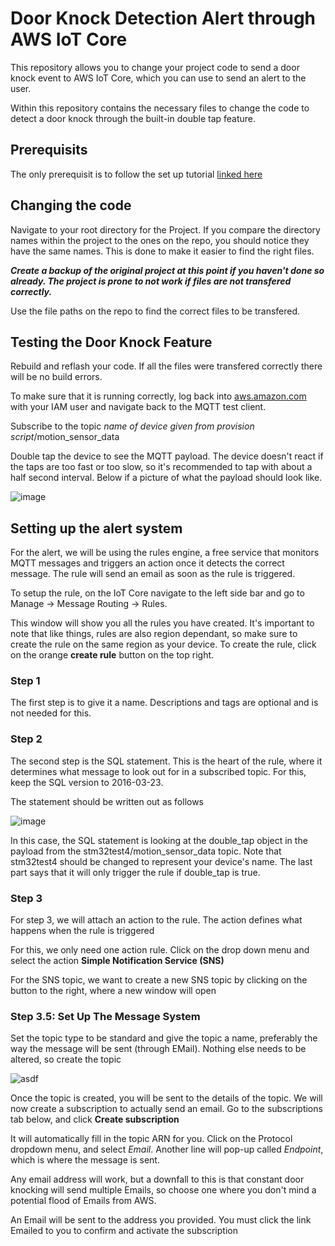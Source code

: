 # Door Knock Detection Alert through AWS IoT Core

This repository allows you to change your project code to send a door knock event to AWS IoT Core, which you can use to send an alert to the user.

Within this repository contains the necessary files to change the code to detect a door knock through the built-in double tap feature.

## Prerequisits

The only prerequisit is to follow the set up tutorial [linked here](https://github.com/FreeRTOS/iot-reference-stm32u5)

## Changing the code

Navigate to your root directory for the Project. If you compare the directory names within the project to the ones on the repo, you should notice they have the same names. This is done to make it easier to find the right files.

***Create a backup of the original project at this point if you haven't done so already. The project is prone to not work if files are not transfered correctly.***

Use the file paths on the repo to find the correct files to be transfered.

## Testing the Door Knock Feature

Rebuild and reflash your code. If all the files were transfered correctly there will be no build errors.

To make sure that it is running correctly, log back into [aws.amazon.com](aws.amazon.com) with your IAM user and navigate back to the MQTT test client.

Subscribe to the topic *name of device given from provision script*/motion_sensor_data

Double tap the device to see the MQTT payload. The device doesn't react if the taps are too fast or too slow, so it's recommended to tap with about a half second interval. Below if a picture of what the payload should look like.

![image](https://user-images.githubusercontent.com/59811685/183277917-240e6c6b-5324-4f96-bc76-609c46a89193.png)

## Setting up the alert system

For the alert, we will be using the rules engine, a free service that monitors MQTT messages and triggers an action once it detects the correct message. The rule will send an email as soon as the rule is triggered.

To setup the rule, on the IoT Core navigate to the left side bar and go to Manage -> Message Routing -> Rules.

This window will show you all the rules you have created. It's important to note that like things, rules are also region dependant, so make sure to create the rule on the same region as your device. To create the rule, click on the orange **create rule** button on the top right.

### Step 1
The first step is to give it a name. Descriptions and tags are optional and is not needed for this.

### Step 2
The second step is the SQL statement. This is the heart of the rule, where it determines what message to look out for in a subscribed topic. For this, keep the SQL version to 2016-03-23. 

The statement should be written out as follows

![image](https://user-images.githubusercontent.com/59811685/183310426-21c4caef-21da-443f-ad99-7b4dcecc06bc.png)

In this case, the SQL statement is looking at the double_tap object in the payload from the stm32test4/motion_sensor_data topic. Note that stm32test4 should be changed to represent your device's name. The last part says that it will only trigger the rule if double_tap is true.

### Step 3

For step 3, we will attach an action to the rule. The action defines what happens when the rule is triggered

For this, we only need one action rule. Click on the drop down menu and select the action **Simple Notification Service (SNS)**

For the SNS topic, we want to create a new SNS topic by clicking on the button to the right, where a new window will open

### Step 3.5: Set Up The Message System

Set the topic type to be standard and give the topic a name, preferably the way the message will be sent (through EMail). Nothing else needs to be altered, so create the topic

![asdf](https://user-images.githubusercontent.com/59811685/183310806-482803f4-3b49-42fb-9430-f9f2cf036f65.JPG)

Once the topic is created, you will be sent to the details of the topic. We will now create a subscription to actually send an email. Go to the subscriptions tab below, and click **Create subscription**

It will automatically fill in the topic ARN for you. Click on the Protocol dropdown menu, and select *Email*. Another line will pop-up called *Endpoint*, which is where the message is sent.

Any email address will work, but a downfall to this is that constant door knocking will send multiple Emails, so choose one where you don't mind a potential flood of Emails from AWS.

An Email will be sent to the address you provided. You must click the link Emailed to you to confirm and activate the subscription

